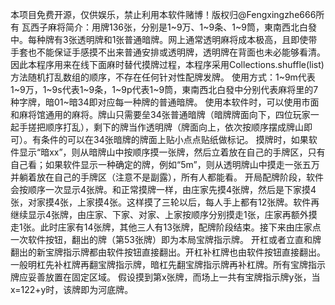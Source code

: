 本项目免费开源，仅供娱乐，禁止利用本软件赌博！版权归@Fengxingzhe666所有
瓦西子麻将简介：用牌136张，分别是1~9万、1~9条、1~9筒，東南西北白發中。每种牌有3张透明牌和1张普通暗牌。网上通常透明麻将成本极高，且即使带手套也不能保证手感摸不出来普通安排或透明牌，透明牌在背面也未必能够看清。因此本程序用来在线下面麻时替代摸牌过程，本程序采用Collections.shuffle(list)方法随机打乱数组的顺序，不存在任何针对性配牌发牌。
使用方式：1~9m代表1~9万，1~9s代表1~9条，1~9p代表1~9筒，東南西北白發中分别代表麻将里的7种字牌，暗01~暗34即对应每一种牌的普通暗牌。
使用本软件时，可以使用市面和麻将馆通用的麻将。牌山只需要垒34张普通暗牌（暗牌牌面向下，四位玩家一起手搓把顺序打乱），剩下的牌当作透明牌（牌面向上，依次按顺序摆成牌山即可）。有条件的可以在34张暗牌的牌面上贴小点点贴纸做标记。
摸牌时，如果软件显示“暗xx”，则从暗牌山中按顺序摸一张牌，然后立着放在自己的手牌区，只有自己看；如果软件显示一种确定的牌，例如“5m”，则从透明牌山中摸走一张五万并躺着放在自己的手牌区（注意不是副露），所有人都能看。
开局配牌阶段，软件会按顺序一次显示4张牌。和正常摸牌一样，由庄家先摸4张牌，然后是下家摸4张，对家摸4张，上家摸4张。这样摸了三轮以后，每人手上都有12张牌。软件再继续显示4张牌，由庄家、下家、对家、上家按顺序分别摸走1张，庄家再额外摸走1张。此时庄家有14张牌，其他三人有13张牌，配牌阶段结束。接下来由庄家点一次软件按钮，翻出的牌（第53张牌）即为本局宝牌指示牌。
开杠或者立直和牌翻出的新宝牌指示牌都由软件按钮直接翻出。开杠补杠牌也由软件按钮直接翻出。一般明杠先补杠牌再翻宝牌指示牌，暗杠先翻宝牌指示牌再补杠牌。所有宝牌指示牌应妥善放置在固定区域。
假设摸到第x张牌，而场上一共有宝牌指示牌y张，当x=122+y时，该牌即为河底牌。
